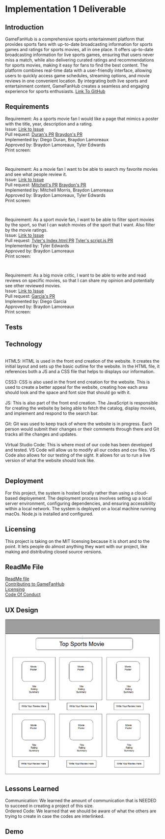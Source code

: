 # Implementation 1 Deliverable

## Introduction
GameFanHub is a comprehensive sports entertainment platform that provides sports fans with up-to-date broadcasting information for sports games and ratings for sports movies, all in one place. It offers up-to-date broadcasting information for live sports games, ensuring that users never miss a match, while also delivering curated ratings and recommendations for sports movies, making it easy for fans to find the best content. The platform combines real-time data with a user-friendly interface, allowing users to quickly access game schedules, streaming options, and movie reviews in one convenient location. By integrating both live sports and entertainment content, GameFanHub creates a seamless and engaging experience for sports enthusiasts. [Link To GitHub](https://github.com/Braydew-NAU/SportsWebsite)

## Requirements 
Requirement: As a sports movie fan I would like a page that mimics a poster with the title, year, description and a rating.
<br>
Issue: [Link to Issue](https://github.com/Braydew-NAU/SportsWebsite/issues/24)
<br>
Pull request: [Duran's PR](https://github.com/Braydew-NAU/SportsWebsite/pull/57) [Braydon's PR](https://github.com/Braydew-NAU/SportsWebsite/pull/16)
<br>
Implemented by: Diego Duran, Braydon Lamoreaux
<br>
Approved by: Braydon Lamoreaux, Tyler Edwards
<br>
Print screen: 

<br>
  
Requirement: As a movie fan I want to be able to search my favorite movies and see what people review it.
<br>
Issue: [Link to Issue](https://github.com/Braydew-NAU/SportsWebsite/issues/43)
<br>
Pull request: [Mitchell's PR](https://github.com/Braydew-NAU/SportsWebsite/pull/44) [Braydon's PR](https://github.com/Braydew-NAU/SportsWebsite/pull/16)
<br>
Implemented by: Mitchell Morris, Braydon Lamoreaux
<br>
Approved by: Braydon Lamoreaux, Tyler Edwards
<br>
Print screen: 

<br>

Requirement: As a sport movie fan, I want to be able to filter sport movies by the sport, so that I can watch movies of the sport that I want. Also filter by the movie ratings.
<br>
Issue: [Link to Issue](https://github.com/Braydew-NAU/SportsWebsite/issues/25)
<br>
Pull request: [Tyler's Index.html PR](https://github.com/Braydew-NAU/SportsWebsite/pull/58) [Tyler's script.js PR](https://github.com/Braydew-NAU/SportsWebsite/pull/59)
<br>
Implemented by: Tyler Edwards
<br>
Approved by: Braydon Lamoreaux
<br>
Print screen: 

<br>

Requirement: As a big movie critic, I want to be able to write and read reviews on specific movies, so that I can share my opinion and potentially see other reviewed movies.
<br>
Issue: [Link to Issue](https://github.com/Braydew-NAU/SportsWebsite/issues/28)
<br>
Pull request: [Garcia's PR](https://github.com/Braydew-NAU/SportsWebsite/pull/52)
<br>
Implemented by: Diego Garcia
<br>
Approved by: Braydon Lamoreaux
<br>
Print screen: 


## Tests

## Technology
<br>
HTML5: HTML is used in the front end creation of the website. It creates the initial layout and sets up the basic outline for the website. In the HTML file, it references both a JS and a CSS file that helps to displays our information. 
<br>
<br>
CSS3: CSS is also used in the front end creation for the website. This is used to create a better appeal for the website, creating how each area should look and the space and font size that should go with it. 
<br>
<br>
JS: This is also part of the front end creation. The JavaScript is responsible for creating the website by being able to fetch the catalog, display movies, and implement and respond to the search bar. 
<br>
<br>
Git: Git was used to keep track of where the website is in progress. Each person would submit their changes or their comments through there and Git tracks all the changes and updates. 
<br>
<br>
Virtual Studio Code: This is where most of our code has been developed and tested. VS Code will allow us to modify all our codes and csv files. VS Code also allows for our testing of the sight. It allows for us to run a live version of what the website should look like. 
<br>
<br>

## Deployment
For this project, the system is hosted locally rather than using a cloud-based deployement. The deployment process involves setting up a local server environment, configuring dependencies, and ensuring accessibility within a local network. The system is deployed on a local machine running macOs. Node.js is installed and configured. 

## Licensing
This project is taking on the MIT licensing because it is short and to the point. It lets people do almost anything they want with our project, like making and distributing closed source versions.

## ReadMe File
[ReadMe file](https://github.com/Braydew-NAU/SportsWebsite/blob/main/README.md)
<br>
[Contributing to GameFanHub](https://github.com/Braydew-NAU/SportsWebsite/blob/main/CONTRIBUTING.md)
<br>
[Licensing](https://github.com/Braydew-NAU/SportsWebsite/blob/main/LICENSE)
<br>
[Code Of Conduct](https://github.com/Braydew-NAU/SportsWebsite/blob/main/CODE_OF_CONDUCT.md)

## UX Design
![UX_Design Screenshot](https://github.com/Braydew-NAU/SportsWebsite/blob/main/UX_Design.png)

## Lessons Learned
Communication: We learned the amount of communication that is NEEDED to succeed in creating a project of this size. 
<br>
Ordered Code: We learned that we should be aware of what the others are trying to create in case the codes are interlinked. 
<br>

## Demo



